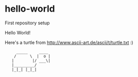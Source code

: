 # hello-world
First repository setup

Hello World!

Here's a turtle from http://www.ascii-art.de/ascii/t/turtle.txt :)

         _____     ____
        /      \  |  o |
       |        |/ ___\|  
       |_________/
       |_|_| |_|_|                

